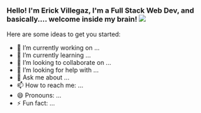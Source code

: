 ### Hello! I'm Erick Villegaz, I'm a Full Stack Web Dev, and basically.... welcome inside my brain! <img src="https://media.giphy.com/media/LpiVeIRgrqVsZJpM5H/giphy.gif" with="29px">


Here are some ideas to get you started:

- 🔭 I’m currently working on ...
- 🌱 I’m currently learning ...
- 👯 I’m looking to collaborate on ...
- 🤔 I’m looking for help with ...
- 💬 Ask me about ...
- 📫 How to reach me: ...
- 😄 Pronouns: ...
- ⚡ Fun fact: ...

